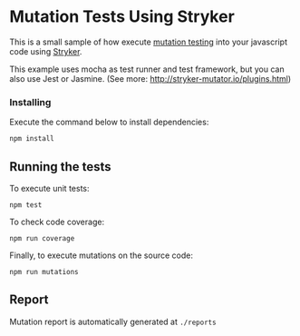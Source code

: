 # Mutation Tests Using Stryker

This is a small sample of how execute [mutation testing](http://atodorov.org/blog/2016/12/27/mutation-testing-vs-coverage/) into your javascript code using [Stryker](http://stryker-mutator.io/quickstart.html).

This example uses mocha as test runner and test framework, but you can also use Jest or Jasmine. (See more: http://stryker-mutator.io/plugins.html)

### Installing

Execute the command below to install dependencies:

```
npm install
```

## Running the tests

To execute unit tests:

```
npm test
```

To check code coverage:

```
npm run coverage
```

Finally, to execute mutations on the source code:

```
npm run mutations
```

## Report

Mutation report is automatically generated at `./reports`